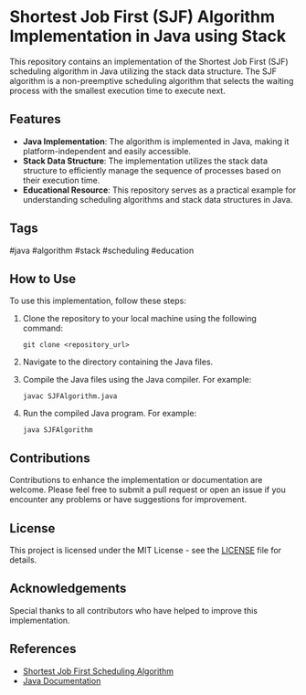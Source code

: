 
# Shortest Job First (SJF) Algorithm Implementation in Java using Stack

This repository contains an implementation of the Shortest Job First (SJF) scheduling algorithm in Java utilizing the stack data structure. The SJF algorithm is a non-preemptive scheduling algorithm that selects the waiting process with the smallest execution time to execute next.

## Features
- **Java Implementation**: The algorithm is implemented in Java, making it platform-independent and easily accessible.
- **Stack Data Structure**: The implementation utilizes the stack data structure to efficiently manage the sequence of processes based on their execution time.
- **Educational Resource**: This repository serves as a practical example for understanding scheduling algorithms and stack data structures in Java.

## Tags
#java #algorithm #stack #scheduling #education

## How to Use
To use this implementation, follow these steps:

1. Clone the repository to your local machine using the following command:
   ```
   git clone <repository_url>
   ```

2. Navigate to the directory containing the Java files.

3. Compile the Java files using the Java compiler. For example:
   ```
   javac SJFAlgorithm.java
   ```

4. Run the compiled Java program. For example:
   ```
   java SJFAlgorithm
   ```

## Contributions
Contributions to enhance the implementation or documentation are welcome. Please feel free to submit a pull request or open an issue if you encounter any problems or have suggestions for improvement.

## License
This project is licensed under the MIT License - see the [LICENSE](LICENSE) file for details.

## Acknowledgements
Special thanks to all contributors who have helped to improve this implementation.

## References
- [Shortest Job First Scheduling Algorithm](https://en.wikipedia.org/wiki/Shortest_job_next)
- [Java Documentation](https://docs.oracle.com/en/java/)

